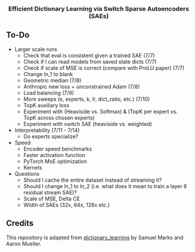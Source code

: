 <h3 align="center">
  Efficient Dictionary Learning via Switch Sparse Autoencoders (SAEs)
</h3>

## To-Do
* Larger scale runs
  - Check that eval is consistent given a trained SAE (7/7)
  - Check if I can read models from saved state dicts (7/7)
  - Check if scale of MSE is correct (compare with ProLU paper) (7/7)
  - Change ln_1 to blank
  - Geometric median (7/8)
  - Anthropic new loss + unconstrained Adam (7/8)
  - Load balancing (7/9)
  - More sweeps (e, experts, k, lr, dict_ratio, etc.) (7/10)
  - TopK auxiliary loss
  - Experiment with (Heaviside vs. Softmax) & (TopK per expert vs. TopK across chosen experts)
  - Experiment with switch SAE (heaviside vs. weighted)
* Interpretability (7/11 - 7/14)
  - Do experts specialize?
* Speed
  - Encoder speed benchmarks
  - Faster activation function
  - PyTorch MoE optimization
  - Kernels
* Questions
  - Should I cache the entire dataset instead of streaming it?
  - Should I change ln_1 to ln_2 (i.e. what does it mean to train a layer 8 residual stream SAE)?
  - Scale of MSE, Delta CE
  - Width of SAEs (32x, 64x, 128x etc.)

## Credits
This repository is adapted from [dictionary_learning](https://github.com/saprmarks/dictionary_learning) by Samuel Marks and Aaron Mueller.
